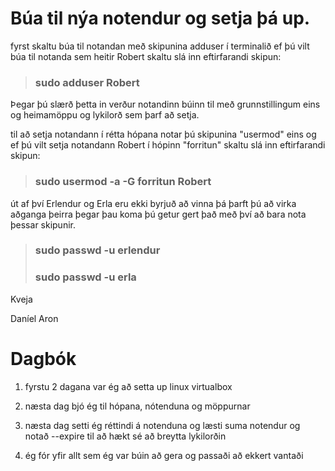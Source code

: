 # __Búa til nýa notendur og setja þá up__.

fyrst skaltu búa til notandan með skipunina adduser í terminalið ef þú vilt búa til notanda sem heitir Robert skaltu slá inn eftirfarandi skipun:

> ### sudo adduser Robert

Þegar þú slærð þetta in verður notandinn búinn til með grunnstillingum eins og heimamöppu og lykilorð sem þarf að setja.

til að setja notandann í rétta hópana notar þú skipunina "usermod" eins og ef þú vilt setja notandann Robert í hópinn "forritun" skaltu slá inn eftirfarandi skipun:

> ### sudo usermod -a -G forritun Robert

út af því Erlendur og Erla eru ekki byrjuð að vinna þá þarft þú að virka aðganga þeirra þegar þau koma þú getur gert það með því að bara nota þessar skipunir. 

> ### sudo passwd -u erlendur
> ### sudo passwd -u erla

Kveja

Daníel Aron


# __Dagbók__

1. fyrstu 2 dagana var ég að setta up linux virtualbox 

2. næsta dag bjó ég til hópana, nótenduna og möppurnar 

3. næsta dag setti ég réttindi á notenduna og læsti suma notendur og notað --expire til að hækt sé að breytta lykilorðin

4. ég fór yfir allt sem ég var búin að gera og passaði að ekkert vantaði 